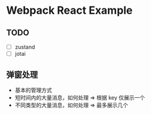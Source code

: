 # Webpack React Example

## TODO

- [ ] zustand
- [ ] jotai

## 弹窗处理

- 基本的管理方式
- 短时间内的大量消息，如何处理 => 根据 key 仅展示一个
- 不同类型的大量消息，如何处理 => 最多展示几个



